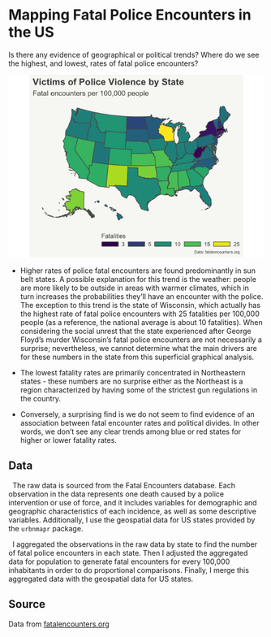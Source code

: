 
<!-- README.md is generated from README.Rmd. Please edit that file -->

# Mapping Fatal Police Encounters in the US

<!-- badges: start -->
<!-- badges: end -->

Is there any evidence of geographical or political trends? Where do we
see the highest, and lowest, rates of fatal police encounters?

![](README_files/figure-gfm/levels-fig-1.png)<!-- -->

-   Higher rates of police fatal encounters are found predominantly in
    sun belt states. A possible explanation for this trend is the
    weather: people are more likely to be outside in areas with warmer
    climates, which in turn increases the probabilities they’ll have an
    encounter with the police. The exception to this trend is the state
    of Wisconsin, which actually has the highest rate of fatal police
    encounters with 25 fatalities per 100,000 people (as a reference,
    the national average is about 10 fatalities). When considering the
    social unrest that the state experienced after George Floyd’s murder
    Wisconsin’s fatal police encounters are not necessarily a surprise;
    nevertheless, we cannot determine what the main drivers are for
    these numbers in the state from this superficial graphical analysis.

-   The lowest fatality rates are primarily concentrated in Northeastern
    states - these numbers are no surprise either as the Northeast is a
    region characterized by having some of the strictest gun regulations
    in the country.

-   Conversely, a surprising find is we do not seem to find evidence of
    an association between fatal encounter rates and political divides.
    In other words, we don’t see any clear trends among blue or red
    states for higher or lower fatality rates.

## Data

  The raw data is sourced from the Fatal Encounters database. Each
observation in the data represents one death caused by a police
intervention or use of force, and it includes variables for demographic
and geographic characteristics of each incidence, as well as some
descriptive variables. Additionally, I use the geospatial data for US
states provided by the `urbnmapr` package.

  I aggregated the observations in the raw data by state to find the
number of fatal police encounters in each state. Then I adjusted the
aggregated data for population to generate fatal encounters for every
100,000 inhabitants in order to do proportional comparisons. Finally, I
merge this aggregated data with the geospatial data for US states.

## Source

Data from [fatalencounters.org](https://fatalencounters.org)
